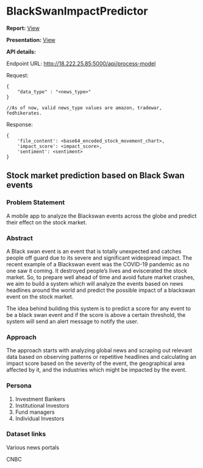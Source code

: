 # BlackSwanImpactPredictor

**Report:** [View](https://github.com/sjsucmpe272-fall21/BlackSwanImpactPredictor/blob/4e0a15657a2f671b04c63f1ae3bd40fc238d9865/documentation/CMPE%20272%20-%20Group%207%20-%20Project%20Report.pdf)

**Presentation:** [View](https://github.com/sjsucmpe272-fall21/BlackSwanImpactPredictor/blob/main/documentation/CMPE%20272%20-%20Group%207%20-%20Project%20Presentation.pdf)

**API details:**

Endpoint URL: http://18.222.25.85:5000/api/process-model

Request:

```
{
    "data_type" : "<news_type>"
}

//As of now, valid news_type values are amazon, tradewar, fedhikerates.
```


Response: 

```
{
    'file_content': <base64_encoded_stock_movement_chart>,
    'impact_score': <impact_score>,
    'sentiment': <sentiment>
}
```


## Stock market prediction based on Black Swan events

### Problem Statement
A mobile app to analyze the Blackswan events across the globe and predict their effect on the stock market.

### Abstract
A Black swan event is an event that is totally unexpected and catches people off guard due to its severe and significant widespread impact. The recent example of a Blackswan event was the COVID-19 pandemic as no one saw it coming. It destroyed people’s lives and eviscerated the stock market. So, to prepare well ahead of time and avoid future market crashes, we aim to build a system which will analyze the events based on news headlines around the world and predict the possible impact of a blackswan event on the stock market.

The idea behind building this system is to predict a score for any event to be a black swan event and if the score is above a certain threshold, the system will send an alert message to notify the user.

### Approach
The approach starts with analyzing global news and scraping out relevant data based on observing patterns or repetitive headlines and calculating an impact score based on the severity of the event, the geographical area affected by it, and the industries which might be impacted by the event.

### Persona
1. Investment Bankers
2. Institutional Investors
3. Fund managers
4. Individual Investors

### Dataset links
Various news portals

CNBC
